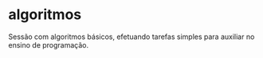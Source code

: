 # algoritmos
Sessão com algoritmos básicos, efetuando tarefas simples para auxiliar no ensino de programação. 
